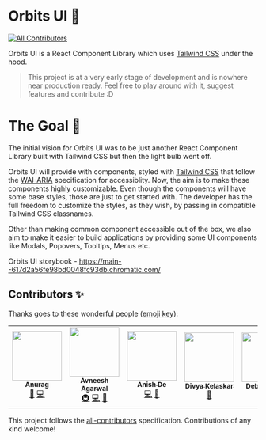 # Orbits UI 🚀
<!-- ALL-CONTRIBUTORS-BADGE:START - Do not remove or modify this section -->
[![All Contributors](https://img.shields.io/badge/all_contributors-5-orange.svg?style=flat-square)](#contributors-)
<!-- ALL-CONTRIBUTORS-BADGE:END -->

Orbits UI is a React Component Library which uses [Tailwind CSS](https://tailwindcss.com/) under the hood.

> This project is at a very early stage of development and is nowhere near production ready. Feel free to play around with it, suggest features and contribute :D

# The Goal 🎯

The initial vision for Orbits UI was to be just another React Component Library built with Tailwind CSS but then the light bulb went off.

Orbits UI will provide with components, styled with [Tailwind CSS](https://tailwindcss.com/) that follow the [WAI-ARIA](https://www.w3.org/WAI/standards-guidelines/aria/) specification for accessiblity. Now, the aim is to make these components highly customizable. Even though the components will have some base styles, those are just to get started with. The developer has the full freedom to customize the styles, as they wish, by passing in compatible Tailwind CSS classnames.

Other than making common component accessible out of the box, we also aim to make it easier to build applications by providing some UI components like Modals, Popovers, Tooltips, Menus etc.

Orbits UI storybook - https://main--617d2a56fe98bd0048fc93db.chromatic.com/

## Contributors ✨

Thanks goes to these wonderful people ([emoji key](https://allcontributors.org/docs/en/emoji-key)):

<!-- ALL-CONTRIBUTORS-LIST:START - Do not remove or modify this section -->
<!-- prettier-ignore-start -->
<!-- markdownlint-disable -->
<table>
  <tr>
    <td align="center"><a href="http://twitter.com/kr_anurag_"><img src="https://avatars.githubusercontent.com/u/77309809?v=4?s=100" width="100px;" alt=""/><br /><sub><b>Anurag</b></sub></a><br /><a href="#design-kr-anurag" title="Design">🎨</a> <a href="https://github.com/avneesh0612/Orbits-UI/commits?author=kr-anurag" title="Code">💻</a></td>
    <td align="center"><a href="https://www.avneesh.tech/"><img src="https://avatars.githubusercontent.com/u/76690419?v=4?s=100" width="100px;" alt=""/><br /><sub><b>Avneesh Agarwal</b></sub></a><br /><a href="#infra-avneesh0612" title="Infrastructure (Hosting, Build-Tools, etc)">🚇</a> <a href="https://github.com/avneesh0612/Orbits-UI/commits?author=avneesh0612" title="Code">💻</a> <a href="#design-avneesh0612" title="Design">🎨</a></td>
    <td align="center"><a href="https://github.com/AnishDe12020"><img src="https://avatars.githubusercontent.com/u/63192115?v=4?s=100" width="100px;" alt=""/><br /><sub><b>Anish De</b></sub></a><br /><a href="https://github.com/avneesh0612/Orbits-UI/commits?author=AnishDe12020" title="Code">💻</a> <a href="https://github.com/avneesh0612/Orbits-UI/commits?author=AnishDe12020" title="Documentation">📖</a></td>
    <td align="center"><a href="https://lu.ma/divya"><img src="https://avatars.githubusercontent.com/u/56636487?v=4?s=100" width="100px;" alt=""/><br /><sub><b>Divya Kelaskar</b></sub></a><br /><a href="https://github.com/avneesh0612/Orbits-UI/commits?author=divyakelaskar" title="Documentation">📖</a></td>
    <td align="center"><a href="https://dann.digital"><img src="https://avatars.githubusercontent.com/u/29425781?v=4?s=100" width="100px;" alt=""/><br /><sub><b>Debbie Dann</b></sub></a><br /><a href="https://github.com/avneesh0612/Orbits-UI/commits?author=hellodeborahuk" title="Documentation">📖</a></td>
  </tr>
</table>

<!-- markdownlint-restore -->
<!-- prettier-ignore-end -->

<!-- ALL-CONTRIBUTORS-LIST:END -->

This project follows the [all-contributors](https://github.com/all-contributors/all-contributors) specification. Contributions of any kind welcome!